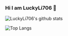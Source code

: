 ### Hi I am LuckyLi706 👋

![LuckyLi706's github stats](https://github-readme-stats.vercel.app/api?username=LuckyLi706&theme=vue) 

![Top Langs](https://github-readme-stats.vercel.app/api/top-langs/?username=LuckyLi706&layout=compact)
<!--
**LuckyLi706/LuckyLi706** is a ✨ _special_ ✨ repository because its `README.md` (this file) appears on your GitHub profile.

Here are some ideas to get you started:

- 🔭 I’m currently working on ...
- 🌱 I’m currently learning ...
- 👯 I’m looking to collaborate on ...
- 🤔 I’m looking for help with ...
- 💬 Ask me about ...
- 📫 How to reach me: ...
- 😄 Pronouns: ...
- ⚡ Fun fact: ...
-->
